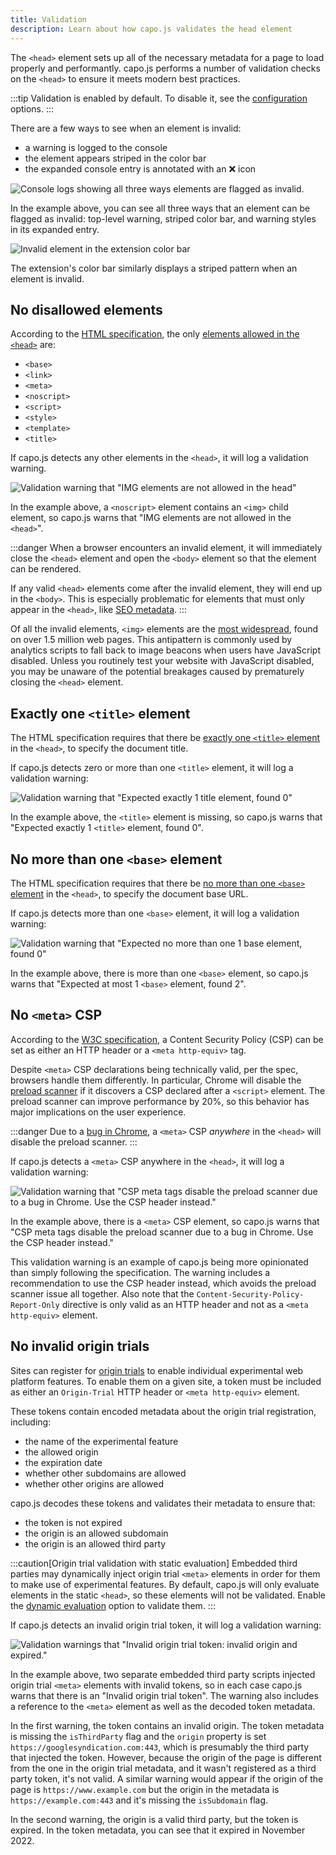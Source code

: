 ```yaml
---
title: Validation
description: Learn about how capo.js validates the head element
---
```


The `<head>` element sets up all of the necessary metadata for a page to load properly and performantly. capo.js performs a number of validation checks on the `<head>` to ensure it meets modern best practices.

:::tip
Validation is enabled by default. To disable it, see the [configuration](/capo.js/user/config/#validation) options.
:::

There are a few ways to see when an element is invalid:

- a warning is logged to the console
- the element appears striped in the color bar
- the expanded console entry is annotated with an ❌ icon

![Console logs showing all three ways elements are flagged as invalid.](/capo.js/img/validation-areas.png)

In the example above, you can see all three ways that an element can be flagged as invalid: top-level warning, striped color bar, and warning styles in its expanded entry.

![Invalid element in the extension color bar](/capo.js/img/validation-crx-stripes.png)

The extension's color bar similarly displays a striped pattern when an element is invalid.

## No disallowed elements

According to the [HTML specification](https://html.spec.whatwg.org/multipage/semantics.html#the-head-element), the only [elements allowed in the `<head>`](https://html.spec.whatwg.org/multipage/dom.html#metadata-content-2) are:

- `<base>`
- `<link>`
- `<meta>`
- `<noscript>`
- `<script>`
- `<style>`
- `<template>`
- `<title>`

If capo.js detects any other elements in the `<head>`, it will log a validation warning.

![Validation warning that "IMG elements are not allowed in the head"](/capo.js/img/validation-invalid-element.png)

In the example above, a `<noscript>` element contains an `<img>` child element, so capo.js warns that "IMG elements are not allowed in the `<head>`".

:::danger
When a browser encounters an invalid element, it will immediately close the `<head>` element and open the `<body>` element so that the element can be rendered.

If any valid `<head>` elements come after the invalid element, they will end up in the `<body>`. This is especially problematic for elements that must only appear in the `<head>`, like [SEO metadata](https://twitter.com/JohnMu/status/1670835191852433409).
:::

Of all the invalid elements, `<img>` elements are the [most widespread](https://twitter.com/rick_viscomi/status/1671961075598737409), found on over 1.5 million web pages. This antipattern is commonly used by analytics scripts to fall back to image beacons when users have JavaScript disabled. Unless you routinely test your website with JavaScript disabled, you may be unaware of the potential breakages caused by prematurely closing the `<head>` element.

## Exactly one `<title>` element

The HTML specification requires that there be [exactly one `<title>` element](https://html.spec.whatwg.org/multipage/semantics.html#the-head-element) in the `<head>`, to specify the document title.

If capo.js detects zero or more than one `<title>` element, it will log a validation warning:

![Validation warning that "Expected exactly 1 title element, found 0"](/capo.js/img/validation-title.png)

In the example above, the `<title>` element is missing, so capo.js warns that "Expected exactly 1 `<title>` element, found 0". 

## No more than one `<base>` element

The HTML specification requires that there be [no more than one `<base>` element](https://html.spec.whatwg.org/multipage/semantics.html#the-head-element) in the `<head>`, to specify the document base URL.

If capo.js detects more than one `<base>` element, it will log a validation warning:

![Validation warning that "Expected no more than one 1 base element, found 0"](/capo.js/img/validation-base.png)

In the example above, there is more than one `<base>` element, so capo.js warns that "Expected at most 1 `<base>` element, found 2".

## No `<meta>` CSP

According to the [W3C specification](https://w3c.github.io/webappsec-csp/#policy-delivery), a Content Security Policy (CSP) can be set as either an HTTP header or a `<meta http-equiv>` tag. 

Despite `<meta>` CSP declarations being technically valid, per the spec, browsers handle them differently. In particular, Chrome will disable the [preload scanner](https://web.dev/preload-scanner/) if it discovers a CSP declared after a `<script>` element. The preload scanner can improve performance by 20%, so this behavior has major implications on the user experience.

:::danger
Due to a [bug in Chrome](https://bugs.chromium.org/p/chromium/issues/detail?id=1458493), a `<meta>` CSP _anywhere_ in the `<head>` will disable the preload scanner.
:::

If capo.js detects a `<meta>` CSP anywhere in the `<head>`, it will log a validation warning:

![Validation warning that "CSP meta tags disable the preload scanner due to a bug in Chrome. Use the CSP header instead."](/capo.js/img/validation-csp.png)

In the example above, there is a `<meta>` CSP element, so capo.js warns that "CSP meta tags disable the preload scanner due to a bug in Chrome. Use the CSP header instead."

This validation warning is an example of capo.js being more opinionated than simply following the specification. The warning includes a recommendation to use the CSP header instead, which avoids the preload scanner issue all together. Also note that the `Content-Security-Policy-Report-Only` directive is only valid as an HTTP header and not as a `<meta http-equiv>` element.

## No invalid origin trials

Sites can register for [origin trials](https://developer.chrome.com/en/docs/web-platform/origin-trials/) to enable individual experimental web platform features. To enable them on a given site, a token must be included as either an `Origin-Trial` HTTP header or `<meta http-equiv>` element.

These tokens contain encoded metadata about the origin trial registration, including:

- the name of the experimental feature
- the allowed origin
- the expiration date
- whether other subdomains are allowed
- whether other origins are allowed

capo.js decodes these tokens and validates their metadata to ensure that:

- the token is not expired
- the origin is an allowed subdomain
- the origin is an allowed third party

:::caution[Origin trial validation with static evaluation]
Embedded third parties may dynamically inject origin trial `<meta>` elements in order for them to make use of experimental features. By default, capo.js will only evaluate elements in the static `<head>`, so these elements will not be validated. Enable the [dynamic evaluation](/capo.js/user/config/#static-and-dynamic-evaluation) option to validate them.
:::

If capo.js detects an invalid origin trial token, it will log a validation warning:

![Validation warnings that "Invalid origin trial token: invalid origin and expired."](/capo.js/img/validation-origin-trial.png)

In the example above, two separate embedded third party scripts injected origin trial `<meta>` elements with invalid tokens, so in each case capo.js warns that there is an "Invalid origin trial token". The warning also includes a reference to the `<meta>` element as well as the decoded token metadata.

In the first warning, the token contains an invalid origin. The token metadata is missing the `isThirdParty` flag and the `origin` property is set `https://googlesyndication.com:443`, which is presumably the third party that injected the token. However, because the origin of the page is different from the one in the origin trial metadata, and it wasn't registered as a third party token, it's not valid. A similar warning would appear if the origin of the page is `https://www.example.com` but the origin in the metadata is `https://example.com:443` and it's missing the `isSubdomain` flag.

In the second warning, the origin is a valid third party, but the token is expired. In the token metadata, you can see that it expired in November 2022.
